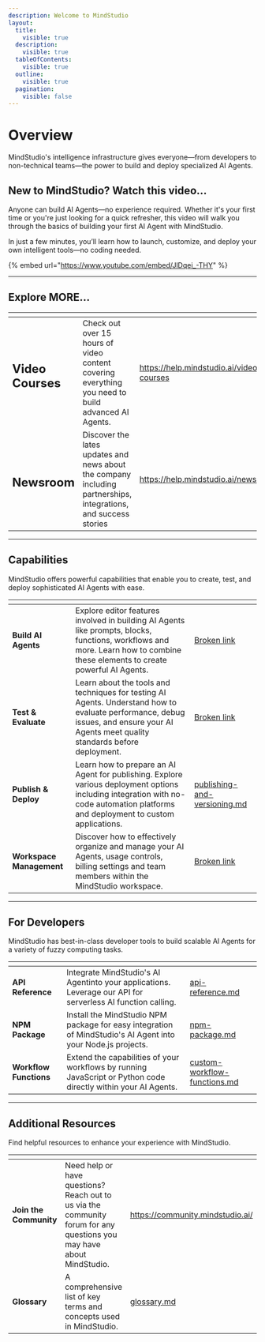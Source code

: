 ```yaml
---
description: Welcome to MindStudio
layout:
  title:
    visible: true
  description:
    visible: true
  tableOfContents:
    visible: true
  outline:
    visible: true
  pagination:
    visible: false
---
```


# Overview

MindStudio's intelligence infrastructure gives everyone—from developers to non-technical teams—the power to build and deploy specialized AI Agents.

## New to MindStudio? Watch this video...

Anyone can build AI Agents—no experience required. Whether it's your first time or you're just looking for a quick refresher, this video will walk you through the basics of building your first AI Agent with MindStudio.

In just a few minutes, you’ll learn how to launch, customize, and deploy your own intelligent tools—no coding needed.

{% embed url="https://www.youtube.com/embed/JlDqei_-THY" %}

***

## Explore MORE...

<table data-card-size="large" data-column-title-hidden data-view="cards" data-full-width="false"><thead><tr><th></th><th></th><th data-hidden data-card-target data-type="content-ref"></th><th data-hidden data-card-cover data-type="files"></th></tr></thead><tbody><tr><td><h2>Video Courses</h2></td><td>Check out over 15 hours of video content covering everything you need to build advanced AI Agents.</td><td><a href="https://help.mindstudio.ai/video-courses">https://help.mindstudio.ai/video-courses</a></td><td><a href=".gitbook/assets/kenny-eliason-1-aA2Fadydc-unsplash.jpg">kenny-eliason-1-aA2Fadydc-unsplash.jpg</a></td></tr><tr><td><h2>Newsroom</h2></td><td>Discover the lates updates and news about the company including partnerships, integrations, and success stories</td><td><a href="https://help.mindstudio.ai/newsroom">https://help.mindstudio.ai/newsroom</a></td><td><a href=".gitbook/assets/austin-distel-wD1LRb9OeEo-unsplash.jpg">austin-distel-wD1LRb9OeEo-unsplash.jpg</a></td></tr></tbody></table>

***

## Capabilities

MindStudio offers powerful capabilities that enable you to create, test, and deploy sophisticated AI Agents with ease.

<table data-card-size="large" data-column-title-hidden data-view="cards" data-full-width="false"><thead><tr><th></th><th></th><th data-hidden data-card-target data-type="content-ref"></th></tr></thead><tbody><tr><td><strong>Build AI Agents</strong></td><td>Explore editor features involved in building AI Agents like prompts, blocks, functions, workflows and more. Learn how to combine these elements to create powerful AI Agents.</td><td><a href="broken-reference">Broken link</a></td></tr><tr><td><strong>Test &#x26; Evaluate</strong></td><td>Learn about the tools and techniques for testing AI Agents. Understand how to evaluate performance, debug issues, and ensure your AI Agents meet quality standards before deployment.</td><td><a href="broken-reference">Broken link</a></td></tr><tr><td><strong>Publish &#x26; Deploy</strong></td><td>Learn how to prepare an AI Agent for publishing. Explore various deployment options including integration with no-code automation platforms and deployment to custom applications.</td><td><a href="building-ai-agents/publishing-and-versioning.md">publishing-and-versioning.md</a></td></tr><tr><td><strong>Workspace Management</strong></td><td>Discover how to effectively organize and manage your AI Agents, usage controls, billing settings and team members within the MindStudio workspace.</td><td><a href="broken-reference">Broken link</a></td></tr></tbody></table>

***

## For Developers

MindStudio has best-in-class developer tools to build scalable AI Agents for a variety of fuzzy computing tasks.

<table data-column-title-hidden data-view="cards" data-full-width="false"><thead><tr><th></th><th></th><th data-hidden data-card-target data-type="content-ref"></th></tr></thead><tbody><tr><td><strong>API Reference</strong></td><td>Integrate MindStudio's AI Agentinto your applications. Leverage our API for serverless AI function calling.</td><td><a href="developers/api-reference.md">api-reference.md</a></td></tr><tr><td><strong>NPM Package</strong></td><td>Install the MindStudio NPM package for easy integration of MindStudio's AI Agent into your Node.js projects.</td><td><a href="developers/npm-package.md">npm-package.md</a></td></tr><tr><td><strong>Workflow Functions</strong></td><td>Extend the capabilities of your workflows by running JavaScript or Python code directly within your AI Agents.</td><td><a href="developers/custom-workflow-functions.md">custom-workflow-functions.md</a></td></tr></tbody></table>

***

## Additional Resources

Find helpful resources to enhance your experience with MindStudio.

<table data-card-size="large" data-column-title-hidden data-view="cards" data-full-width="false"><thead><tr><th></th><th></th><th data-hidden data-card-target data-type="content-ref"></th></tr></thead><tbody><tr><td><strong>Join the Community</strong></td><td>Need help or have questions? Reach out to us via the community forum for any questions you may have about MindStudio.</td><td><a href="https://community.mindstudio.ai/">https://community.mindstudio.ai/</a></td></tr><tr><td><strong>Glossary</strong></td><td>A comprehensive list of key terms and concepts used in MindStudio.</td><td><a href="additional-resources/glossary.md">glossary.md</a></td></tr></tbody></table>
